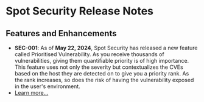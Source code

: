 # Spot Security Release Notes

## Features and Enhancements

* **SEC-001**: As of **May 22, 2024**, Spot Security has released a new feature called Prioritised Vulnerability. As you receive thousands of vulnerabilities, giving them quantifiable priority is of high importance. This feature uses not only the severity but contextualizes the CVEs based on the host they are detected on to give you a priority rank. As the rank increases, so does the risk of having the vulnerability exposed in the user's environment.
* [Learn more...](spot-security/features/security-dashboard/?id=prioritised-vulnerability)
